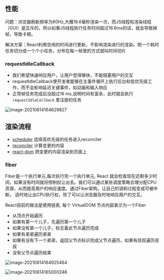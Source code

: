 ## 性能

问题：浏览器刷新频率为60Hz,大概16.6毫秒渲染一次，而JS线程和渲染线程（GUI）是互斥的，所以如果JS线程执行任务时间超过16.6ms的话，就会导致掉帧，导致卡顿。

解决方案：React利用空闲的时间进行更新，不影响渲染进行的渲染。把一个耗时任务切分成一个个小任务，分布在每一帧里的方式就叫时间切片



### requestIdleCallback

- 我们希望快速响应用户，让用户觉得够快，不能阻塞用户的交互
- requestIdleCallback使开发者能够在主事件循环上执行后台和低优先级工作，而不会影响延迟关键事件，如动画和输入响应
- 正常帧任务完成后没超过16 ms,说明时间有富余，此时就会执行 `requestIdleCallback` 里注册的任务

![image-20210614164629827](/Users/chenting/ctcode/blog/react-base/docs/img/ast-compiler-flow.jpg)

## 渲染流程

- [scheduler](https://gitee.com/mirrors/react/tree/v17.0.1/packages/scheduler) 选择高优先级的任务进入reconciler
- [reconciler](https://gitee.com/mirrors/react/tree/v17.0.1/packages/react-reconciler) 计算变更的内容
- [react-dom](https://gitee.com/mirrors/react/tree/v17.0.1/packages/react-dom) 把变更的内容渲染到页面上

### fiber

Fiber是一个执行单元,每次执行完一个执行单元, React 就会检查现在还剩多少时间，如果没有时间就将控制权让出去。我们可以通过某些调度策略合理分配CPU资源，从而提高用户的响应速度。通过Fiber架构，让自己的调和过程变成可被中断。 适时地让出CPU执行权，除了可以让浏览器及时地响应用户的交互。

React目前的做法是使用链表, 每个 VirtualDOM 节点内部表示为一个Fiber

- 从顶点开始遍历
- 如果有第一个儿子，先遍历第一个儿子
- 如果没有第一个儿子，标志着此节点遍历完成
- 如果有弟弟遍历弟弟
- 如果有没有下一个弟弟，返回父节点标识完成父节点遍历，如果有叔叔遍历叔叔
- 没有父节点遍历结束

![image-20210614164925464](/Users/chenting/ctcode/blog/react-base/docs/img/image-20210614164925464.png)

![image-20210614165000248](/Users/chenting/ctcode/blog/react-base/docs/img/image-20210614165000248.png)